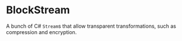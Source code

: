 ﻿# BlockStream

A bunch of C# `Stream`s that allow transparent transformations, such as compression and encryption.